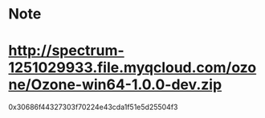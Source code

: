 # Note
# http://spectrum-1251029933.file.myqcloud.com/ozone/Ozone-win64-1.0.0-dev.zip

0x30686f44327303f70224e43cda1f51e5d25504f3

